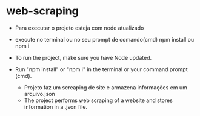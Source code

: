 # web-scraping


  - Para executar o projeto esteja com node atualizado
  - execute no terminal ou no seu prompt de comando(cmd) npm install ou npm i
  
 - To run the project, make sure you have Node updated.
 - Run "npm install" or "npm i" in the terminal or your command prompt (cmd).


   - Projeto faz um screaping de site e armazena informações em um arquivo.json
   - The project performs web scraping of a website and stores information in a .json file.
